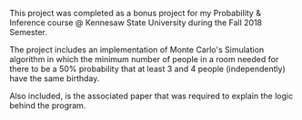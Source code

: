 This project was completed as a bonus project for my Probability & Inference course @ Kennesaw State University during the Fall 2018 Semester. 

The project includes an implementation of Monte Carlo's Simulation algorithm in which the minimum number of people in a room needed for there to be a 50% probability that at least 3 and 4 people (independently) have the same birthday.

Also included, is the associated paper that was required to explain the logic behind the program.